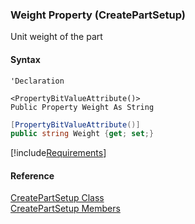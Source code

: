 ﻿### Weight Property (CreatePartSetup)

Unit weight of the part

#### Syntax

```vbnet
'Declaration

<PropertyBitValueAttribute()>
Public Property Weight As String
```

```csharp
[PropertyBitValueAttribute()]
public string Weight {get; set;}
```

[!include[Requirements](../partials/requirements.md)]

#### Reference

[CreatePartSetup Class](FChoice.Toolkits.Clarify~FChoice.Toolkits.Clarify.Interfaces.CreatePartSetup.md)  
[CreatePartSetup Members](FChoice.Toolkits.Clarify~FChoice.Toolkits.Clarify.Interfaces.CreatePartSetup_members.md)
